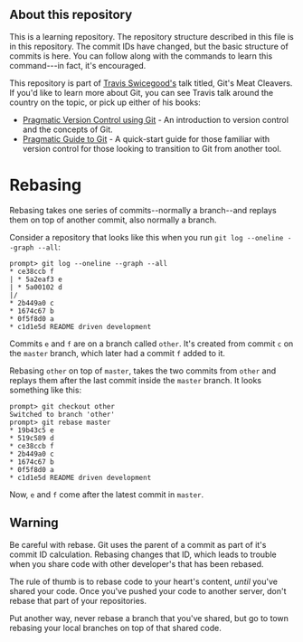 ## About this repository
This is a learning repository.  The repository structure
described in this file is in this repository.  The commit
IDs have changed, but the basic structure of commits is
here.  You can follow along with the commands to learn
this command---in fact, it's encouraged.

This repository is part of [Travis Swicegood's][] talk
titled, Git's Meat Cleavers.  If you'd like to learn more
about Git, you can see Travis talk around the country on
the topic, or pick up either of his books:

* [Pragmatic Version Control using Git][tsgit] - An
  introduction to version control and the concepts of Git.
* [Pragmatic Guide to Git][pggit] - A quick-start guide for
  those familiar with version control for those looking to
  transition to Git from another tool.

[Travis Swicegood's]: http://travisswicegood.com/
[tsgit]: http://pragprog.com/titles/tsgit/
[pggit]: http://pragprog.com/titles/pg_git/


Rebasing
========
Rebasing takes one series of commits--normally a branch--and
replays them on top of another commit, also normally a branch.

Consider a repository that looks like this when you run
`git log --oneline --graph --all`:

    prompt> git log --oneline --graph --all
    * ce38ccb f
    | * 5a2eaf3 e
    | * 5a00102 d
    |/
    * 2b449a0 c
    * 1674c67 b
    * 0f5f8d0 a
    * c1d1e5d README driven development

Commits `e` and `f` are on a branch called `other`.  It's
created from commit `c` on the `master` branch, which later
had a commit `f` added to it.

Rebasing `other` on top of `master`, takes the two commits
from `other` and replays them after the last commit inside
the `master` branch.  It looks something like this:

    prompt> git checkout other
    Switched to branch 'other'
    prompt> git rebase master
    * 19b43c5 e
    * 519c589 d
    * ce38ccb f
    * 2b449a0 c
    * 1674c67 b
    * 0f5f8d0 a
    * c1d1e5d README driven development

Now, `e` and `f` come after the latest commit in `master`.


Warning
-------
Be careful with rebase.  Git uses the parent of a commit as
part of it's commit ID calculation.  Rebasing changes that
ID, which leads to trouble when you share code with other
developer's that has been rebased.

The rule of thumb is to rebase code to your heart's content,
*until* you've shared your code.  Once you've pushed your
code to another server, don't rebase that part of your
repositories.

Put another way, never rebase a branch that you've shared,
but go to town rebasing your local branches on top of that
shared code.
